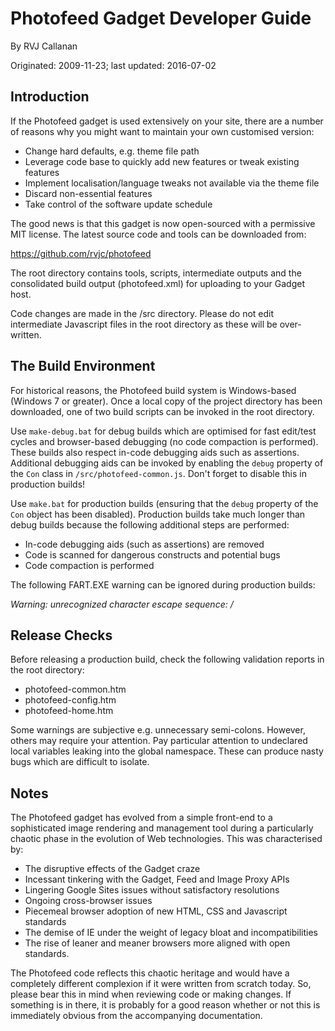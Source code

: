 # Photofeed Gadget Developer Guide

By RVJ Callanan

Originated: 2009-11-23; last updated: 2016-07-02


## Introduction

If the Photofeed gadget is used extensively on your site, there are a number
of reasons why you might want to maintain your own customised version:

* Change hard defaults, e.g. theme file path
* Leverage code base to quickly add new features or tweak existing features
* Implement localisation/language tweaks not available via the theme file
* Discard non-essential features
* Take control of the software update schedule

The good news is that this gadget is now open-sourced with a permissive MIT
license. The latest source code and tools can be downloaded from:

https://github.com/rvjc/photofeed

The root directory contains tools, scripts, intermediate outputs and the
consolidated build output (photofeed.xml) for uploading to your Gadget host.

Code changes are made in the /src directory. Please do not edit intermediate
Javascript files in the root directory as these will be over-written.


## The Build Environment

For historical reasons, the Photofeed build system is Windows-based (Windows 7
or greater). Once a local copy of the project directory has been downloaded,
one of two build scripts can be invoked in the root directory.

Use `make-debug.bat` for debug builds which are optimised for fast edit/test
cycles and browser-based debugging (no code compaction is performed). These
builds also respect in-code debugging aids such as assertions. Additional
debugging aids can be invoked by enabling the `debug` property of the `Con`
class in `/src/photofeed-common.js`. Don't forget to disable this in
production builds!

Use `make.bat` for production builds (ensuring that the `debug` property of
the `Con` object has been disabled). Production builds take much longer than
debug builds because the following additional steps are performed:

* In-code debugging aids (such as assertions) are removed
* Code is scanned for dangerous constructs and potential bugs
* Code compaction is performed

The following FART.EXE warning can be ignored during production builds:

*Warning: unrecognized character escape sequence: \/*


## Release Checks

Before releasing a production build, check the following validation reports in
the root directory:

* photofeed-common.htm
* photofeed-config.htm
* photofeed-home.htm

Some warnings are subjective e.g. unnecessary semi-colons. However, others may
require your attention. Pay particular attention to undeclared local variables
leaking into the global namespace. These can produce nasty bugs which are
difficult to isolate.


## Notes

The Photofeed gadget has evolved from a simple front-end to a sophisticated
image rendering and management tool during a particularly chaotic phase in the
evolution of Web technologies. This was characterised by:

* The disruptive effects of the Gadget craze
* Incessant tinkering with the Gadget, Feed and Image Proxy APIs
* Lingering Google Sites issues without satisfactory resolutions
* Ongoing cross-browser issues
* Piecemeal browser adoption of new HTML, CSS and Javascript standards
* The demise of IE under the weight of legacy bloat and incompatibilities
* The rise of leaner and meaner browsers more aligned with open standards.

The Photofeed code reflects this chaotic heritage and would have a completely
different complexion if it were written from scratch today. So, please bear
this in mind when reviewing code or making changes. If something is in there,
it is probably for a good reason whether or not this is immediately obvious
from the accompanying documentation.
